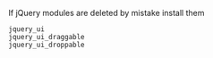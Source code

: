 If jQuery modules are deleted by mistake install them

```shell
jquery_ui
jquery_ui_draggable
jquery_ui_droppable
```
